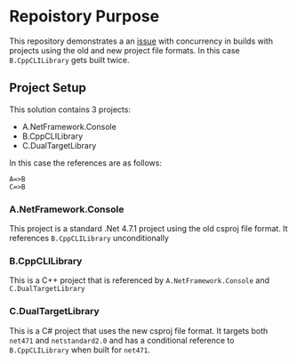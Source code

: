 # Repoistory Purpose

This repository demonstrates a an [issue](https://github.com/Microsoft/msbuild/issues/2366) with concurrency in builds with projects using the old and new project file formats.  In this case `B.CppCLILibrary` gets built twice.

## Project Setup

This solution contains 3 projects:

 - A.NetFramework.Console
 - B.CppCLILibrary
 - C.DualTargetLibrary

In this case the references are as follows:

    A=>B
    C=>B

### A.NetFramework.Console

This project is a standard .Net 4.7.1 project using the old csproj file format. It references `B.CppCLILibrary` unconditionally

### B.CppCLILibrary

This is a C++ project that is referenced by `A.NetFramework.Console` and `C.DualTargetLibrary`

### C.DualTargetLibrary

This is a C# project that uses the new csproj file format. It targets both `net471` and `netstandard2.0` and has a conditional reference to  `B.CppCLILibrary` when built for `net471`.



